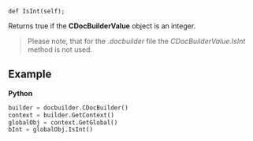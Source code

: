 `def IsInt(self);`

Returns true if the **CDocBuilderValue** object is an integer.

> Please note, that for the *.docbuilder* file the *CDocBuilderValue.IsInt* method is not used.

## Example

**Python**

``` py
builder = docbuilder.CDocBuilder()
context = builder.GetContext()
globalObj = context.GetGlobal()
bInt = globalObj.IsInt()
```
